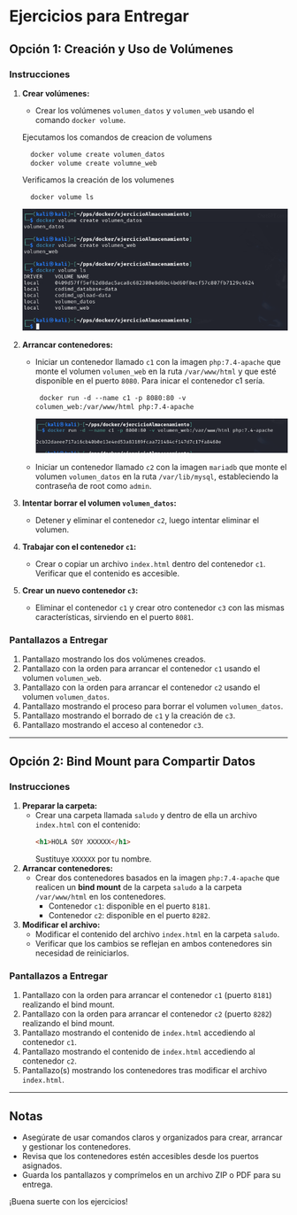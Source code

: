 # Ejercicios para Entregar

## Opción 1: Creación y Uso de Volúmenes

### **Instrucciones**
1. **Crear volúmenes:**
   - Crear los volúmenes `volumen_datos` y `volumen_web` usando el comando `docker volume`.

    Ejecutamos los comandos de creacion de volumens 
      ```
        docker volume create volumen_datos
        docker volume create volumne_web
      ```
    Verificamos la creación de los volumenes 

      ```
        docker volume ls

      ```

     ![](imagenes/imagenesACT3/imagen1.png) 



2. **Arrancar contenedores:**
   - Iniciar un contenedor llamado `c1` con la imagen `php:7.4-apache` que monte el volumen `volumen_web` en la ruta `/var/www/html` y que esté disponible en el puerto `8080`.
     Para inicar el contenedor c1 sería.
      ```
       docker run -d --name c1 -p 8080:80 -v columen_web:/var/www/html php:7.4-apache
      ```
     ![](imagenes/imagenesACT3/imagen2.png) 

   - Iniciar un contenedor llamado `c2` con la imagen `mariadb` que monte el volumen `volumen_datos` en la ruta `/var/lib/mysql`, estableciendo la contraseña de root como `admin`.
3. **Intentar borrar el volumen `volumen_datos`:**
   - Detener y eliminar el contenedor `c2`, luego intentar eliminar el volumen.
4. **Trabajar con el contenedor `c1`:**
   - Crear o copiar un archivo `index.html` dentro del contenedor `c1`. Verificar que el contenido es accesible.
5. **Crear un nuevo contenedor `c3`:**
   - Eliminar el contenedor `c1` y crear otro contenedor `c3` con las mismas características, sirviendo en el puerto `8081`.

### **Pantallazos a Entregar**
1. Pantallazo mostrando los dos volúmenes creados.
2. Pantallazo con la orden para arrancar el contenedor `c1` usando el volumen `volumen_web`.
3. Pantallazo con la orden para arrancar el contenedor `c2` usando el volumen `volumen_datos`.
4. Pantallazo mostrando el proceso para borrar el volumen `volumen_datos`.
5. Pantallazo mostrando el borrado de `c1` y la creación de `c3`.
6. Pantallazo mostrando el acceso al contenedor `c3`.

---

## Opción 2: Bind Mount para Compartir Datos

### **Instrucciones**
1. **Preparar la carpeta:**
   - Crear una carpeta llamada `saludo` y dentro de ella un archivo `index.html` con el contenido:
     ```html
     <h1>HOLA SOY XXXXXX</h1>
     ```
     Sustituye `XXXXXX` por tu nombre.
2. **Arrancar contenedores:**
   - Crear dos contenedores basados en la imagen `php:7.4-apache` que realicen un **bind mount** de la carpeta `saludo` a la carpeta `/var/www/html` en los contenedores.
     - Contenedor `c1`: disponible en el puerto `8181`.
     - Contenedor `c2`: disponible en el puerto `8282`.
3. **Modificar el archivo:**
   - Modificar el contenido del archivo `index.html` en la carpeta `saludo`.
   - Verificar que los cambios se reflejan en ambos contenedores sin necesidad de reiniciarlos.

### **Pantallazos a Entregar**
1. Pantallazo con la orden para arrancar el contenedor `c1` (puerto `8181`) realizando el bind mount.
2. Pantallazo con la orden para arrancar el contenedor `c2` (puerto `8282`) realizando el bind mount.
3. Pantallazo mostrando el contenido de `index.html` accediendo al contenedor `c1`.
4. Pantallazo mostrando el contenido de `index.html` accediendo al contenedor `c2`.
5. Pantallazo(s) mostrando los contenedores tras modificar el archivo `index.html`.

---

## Notas

- Asegúrate de usar comandos claros y organizados para crear, arrancar y gestionar los contenedores.
- Revisa que los contenedores estén accesibles desde los puertos asignados.
- Guarda los pantallazos y comprímelos en un archivo ZIP o PDF para su entrega.

¡Buena suerte con los ejercicios!
